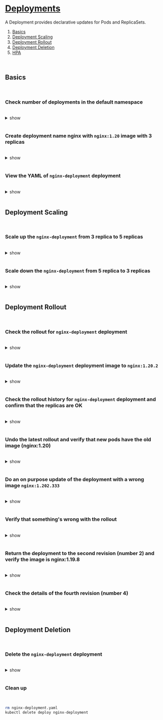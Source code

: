 # [Deployments](https://kubernetes.io/docs/concepts/workloads/controllers/deployment/)

A Deployment provides declarative updates for Pods and ReplicaSets.

 1. [Basics](#basics)
 2. [Deployment Scaling](#deployment-scaling)
 3. [Deployment Rollout](#deployment-rollout)
 4. [Deployment Deletion](#deployment-deletion)
 5. [HPA](#hpa)

<br />

## Basics
 
<br />

### Check number of deployments in the default namespace

<br />

<details><summary>show</summary><p>

```bash
kubectl get deployments
# OR 
kubectl get deploy
```

</p></details>

<br />

### Create deployment name nginx with `nginx:1.20` image with 3 replicas

<br />

<details><summary>show</summary><p>

```bash
kubectl create deploy nginx-deployment --image nginx:1.20 && kubectl scale deploy nginx-deployment --replicas 3
# deployment.apps/nginx-deployment created
# deployment.apps/nginx-deployment scaled

kubectl get replicaset # check the replica set created
# NAME                         DESIRED   CURRENT   READY   AGE
# nginx-deployment-bd78d5dc6   3         3         3       37s

```

OR 

```yaml
cat << EOF > nginx-deployment.yaml
apiVersion: apps/v1
kind: Deployment
metadata:
  labels:
    app: nginx
  name: nginx-deployment
spec:
  replicas: 3
  selector:
    matchLabels:
      app: nginx
  template:
    metadata:
      labels:
        app: nginx
    spec:
      containers:
      - image: nginx:1.20
        name: nginx
EOF

kubectl apply -f nginx-deployment.yaml

```

</p></details>

<br />

### View the YAML of `nginx-deployment` deployment

<br />

<details><summary>show</summary><p>

```bash
kubectl get deploy nginx-deployment -o yaml
```

</p></details> 

<br />

## Deployment Scaling

<br />

### Scale up the `nginx-deployment` from 3 replica to 5 replicas

<br />

<details><summary>show</summary><p>

```bash
kubectl scale deployment nginx-deployment --replicas=5
```

OR

#### Edit the replica set definition file and use `kubectl apply -f nginx-deployment.yaml`

```yaml
apiVersion: apps/v1
kind: Deployment
metadata:
  labels:
    app: nginx
  name: nginx-deployment
spec:
  replicas: 5 # Update the replicas count
  selector:
    matchLabels:
      app: nginx
  template:
    metadata:
      labels:
        app: nginx
    spec:
      containers:
      - image: nginx:1.20 
        name: nginx
```

</p></details>

<br />

### Scale down the `nginx-deployment` from 5 replica to 3 replicas

<br />

<details><summary>show</summary><p>

```bash
kubectl scale deployment nginx-deployment --replicas=3
```

OR

#### Edit the replica set definition file and use `kubectl apply -f nginx-deployment.yaml`

```yaml
apiVersion: apps/v1
kind: Deployment
metadata:
  labels:
    app: nginx
  name: nginx-deployment
spec:
  replicas: 3 # Update the replicas count
  selector:
    matchLabels:
      app: nginx
  template:
    metadata:
      labels:
        app: nginx
    spec:
      containers:
      - image: nginx:1.20 
        name: nginx
```

</p></details>

<br />

## Deployment Rollout

<br />

### Check the rollout for `nginx-deployment` deployment

<br />

<details><summary>show</summary><p>

```bash
kubectl rollout status deploy nginx-deployment
# deployment "nginx-deployment" successfully rolled out
```

</p></details> 

<br />

### Update the `nginx-deployment` deployment image to `nginx:1.20.2`

<br />

<details><summary>show</summary><p>

```bash
kubectl set image deploy nginx-deployment nginx=nginx:1.20.2
# deployment.apps/nginx-deployment image updated
```

OR 

#### Update the `nginx-deployment.yaml` file and `kubectl apply -f nginx-deployment.yaml`

```yaml
apiVersion: apps/v1
kind: Deployment
metadata:
  labels:
    app: nginx
  name: nginx-deployment
spec:
  replicas: 3
  selector:
    matchLabels:
      app: nginx
  template:
    metadata:
      labels:
        app: nginx
    spec:
      containers:
      - image: nginx:1.20.2 # Update the image
        name: nginx
```

</p></details> 

<br />

### Check the rollout history for `nginx-deployment` deployment and confirm that the replicas are OK

<br />

<details><summary>show</summary><p>

```bash
kubectl rollout history deploy nginx-deployment
# deployment.apps/nginx-deployment 
# REVISION  CHANGE-CAUSE
# 1         <none>
# 2         <none>

kubectl get replicaset # check that a new replica set has been created
# NAME                          DESIRED   CURRENT   READY   AGE
# nginx-deployment-7cd9b6bb76   3         3         3       36s
# nginx-deployment-bd78d5dc6    0         0         0       2m40s
```

</p></details> 

<br />

### Undo the latest rollout and verify that new pods have the old image (nginx:1.20)

<br />

<details><summary>show</summary><p>

```bash
kubectl rollout undo deploy nginx-deployment # wait a bit
# deployment.apps/nginx-deployment rolled back

# verify the rollback 

kubectl rollout history deploy nginx-deployment
# deployment.apps/nginx-deployment 
# REVISION  CHANGE-CAUSE
# 2         <none>
# 3         <none>

kubectl get replicaset
# NAME                          DESIRED   CURRENT   READY   AGE
# nginx-deployment-7cd9b6bb76   0         0         0       4m12s
# nginx-deployment-bd78d5dc6    3         3         3       6m16s

kubectl get pod # select one 'Running' Pod

kubectl describe pod nginx-deployment-xxx-xxx | grep -i image # should be nginx:1.20 - need to update !!

```

</p></details> 

<br />

### Do an on purpose update of the deployment with a wrong image `nginx:1.202.333`

<br />

<details><summary>show</summary><p>

```bash
kubectl set image deploy nginx-deployment nginx=nginx:1.202.333
```

OR 

#### Update the `nginx-deployment.yaml` file and `kubectl apply -f nginx-deployment.yaml`

```yaml
apiVersion: apps/v1
kind: Deployment
metadata:
  labels:
    app: nginx
  name: nginx-deployment
spec:
  replicas: 3
  selector:
    matchLabels:
      app: nginx
  template:
    metadata:
      labels:
        app: nginx
    spec:
      containers:
      - image: nginx:1.202.333 # Update the image
        name: nginx
```

</p></details> 

<br />

### Verify that something's wrong with the rollout

<br />

<details><summary>show</summary><p>

```bash
kubectl rollout status deploy nginx-deployment # would show 'Waiting for deployment "nginx-deployment" rollout to finish: 1 out of 3 new replicas have been updated...'

kubectl get pod # would show status as 'ErrImagePull' or 'ImagePullBackOff'
# NAME                                READY   STATUS         RESTARTS   AGE
# nginx-deployment-68b88f4dcf-8drvq   0/1     ErrImagePull   0          71s
# nginx-deployment-bd78d5dc6-59x4r    1/1     Running        0          7m16s
# nginx-deployment-bd78d5dc6-cxg7l    1/1     Running        0          7m19s
# nginx-deployment-bd78d5dc6-xxkdj    1/1     Running        0          7m14s
```

</p></details> 

<br />

### Return the deployment to the second revision (number 2) and verify the image is nginx:1.19.8

<br />

<details><summary>show</summary><p>

```bash
kubectl rollout undo deploy nginx-deployment --to-revision=2

# verify 
kubectl rollout history deploy nginx-deployment
# deployment.apps/nginx-deployment 
# REVISION  CHANGE-CAUSE
# 3         <none>
# 4         <none>
# 5         <none>

kubectl describe deploy nginx-deployment | grep Image: # should show nginx:1.20.2

kubectl rollout status deploy nginx-deployment # Everything should be OK

```

</p></details> 

<br />

### Check the details of the fourth revision (number 4)

<br />

<details><summary>show</summary><p>

```bash
kubectl rollout history deploy nginx-deployment --revision=4 # check the wrong image displayed here
# deployment.apps/nginx-deployment with revision #4
# Pod Template:
#   Labels:       app=nginx-deployment
#         pod-template-hash=68b88f4dcf
#   Containers:
#    nginx:
#     Image:      nginx:1.202.333
#     Port:       <none>
#     Host Port:  <none>
#     Environment:        <none>
#     Mounts:     <none>
#   Volumes:      <none> 
```

</p></details> 

<br />

## Deployment Deletion

<br />

### Delete the `nginx-deployment` deployment

<br />

<details><summary>show</summary><p>

```bash
kubectl delete deployment nginx-deployment
# OR
kubectl delete -f nginx-deployment.yaml
```

</p></details>

<br />

### Clean up 

<br />

```bash
rm nginx-deployment.yaml
kubectl delete deploy nginx-deployment
```

